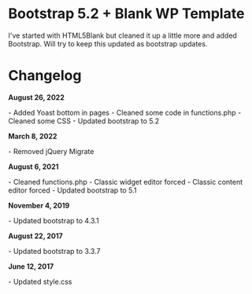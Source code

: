 # Bootstrap 5.2 + Blank WP Template

I've started with HTML5Blank but cleaned it up a little more and added Bootstrap. Will try to keep this updated as bootstrap updates.

# Changelog

**August 26, 2022**

\- Added Yoast bottom in pages
\- Cleaned some code in functions.php
\- Cleaned some CSS
\- Updated bootstrap to 5.2

**March 8, 2022**

\- Removed jQuery Migrate

**August 6, 2021**

\- Cleaned functions.php
\- Classic widget editor forced
\- Classic content editor forced
\- Updated bootstrap to 5.1

**November 4, 2019**

\- Updated bootstrap to 4.3.1

**August 22, 2017**

\- Updated bootstrap to 3.3.7

**June 12, 2017**

\- Updated style.css

